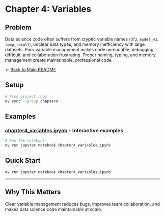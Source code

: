 # Chapter 4: Variables

## Problem

Data science code often suffers from cryptic variable names (`df2`, `model_v3`, `temp_result`), unclear data types, and memory inefficiency with large datasets. Poor variable management makes code unreadable, debugging difficult, and collaboration frustrating. Proper naming, typing, and memory management create maintainable, professional code.

← [Back to Main README](../README.md)

## Setup

```bash
# From project root
uv sync --group chapter4
```

## Examples

### [chapter4_variables.ipynb](chapter4_variables.ipynb) - Interactive examples
```bash
# Run the notebook
uv run jupyter notebook chapter4_variables.ipynb
```

## Quick Start

```bash
uv run jupyter notebook chapter4_variables.ipynb
```

---

## Why This Matters

Clear variable management reduces bugs, improves team collaboration, and makes data science code maintainable at scale.